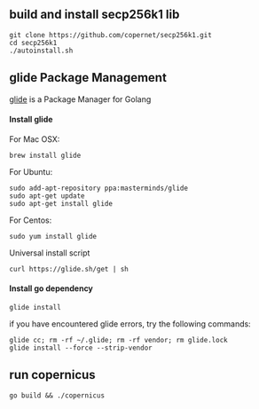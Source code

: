 ## build and install secp256k1 lib
```
git clone https://github.com/copernet/secp256k1.git
cd secp256k1
./autoinstall.sh
```

## glide Package Management
[glide](https://github.com/Masterminds/glide) is a Package Manager for Golang

#### Install glide
For Mac OSX:
```
brew install glide
```

For Ubuntu:
```
sudo add-apt-repository ppa:masterminds/glide
sudo apt-get update
sudo apt-get install glide
```

For Centos:
```
sudo yum install glide
```

Universal install script
```
curl https://glide.sh/get | sh
```

#### Install go dependency
```
glide install
```
 
if you have encountered glide errors, try the following commands:
``` rm -rf vendor
glide cc; rm -rf ~/.glide; rm -rf vendor; rm glide.lock
glide install --force --strip-vendor
```

## run copernicus
```
go build && ./copernicus
```
